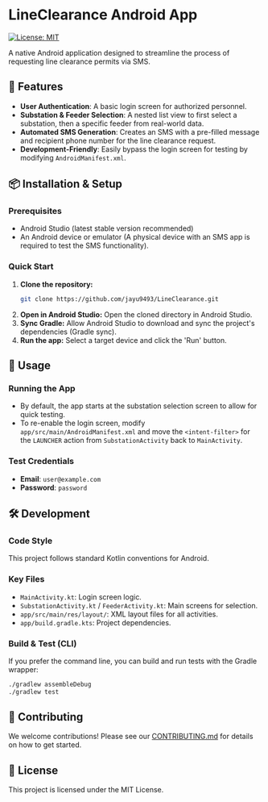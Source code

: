 # LineClearance Android App

[![License: MIT](https://img.shields.io/badge/License-MIT-yellow.svg)](https://opensource.org/licenses/MIT)


A native Android application designed to streamline the process of requesting line clearance permits via SMS.

## 🚀 Features

- **User Authentication**: A basic login screen for authorized personnel.
- **Substation & Feeder Selection**: A nested list view to first select a substation, then a specific feeder from real-world data.
- **Automated SMS Generation**: Creates an SMS with a pre-filled message and recipient phone number for the line clearance request.
- **Development-Friendly**: Easily bypass the login screen for testing by modifying `AndroidManifest.xml`.

## 📦 Installation & Setup

### Prerequisites
- Android Studio (latest stable version recommended)
- An Android device or emulator (A physical device with an SMS app is required to test the SMS functionality).

### Quick Start

1.  **Clone the repository:**
    ```bash
    git clone https://github.com/jayu9493/LineClearance.git
    ```
2.  **Open in Android Studio:**
    Open the cloned directory in Android Studio.
3.  **Sync Gradle:**
    Allow Android Studio to download and sync the project's dependencies (Gradle sync).
4.  **Run the app:**
    Select a target device and click the 'Run' button.

## 📖 Usage

### Running the App
- By default, the app starts at the substation selection screen to allow for quick testing.
- To re-enable the login screen, modify `app/src/main/AndroidManifest.xml` and move the `<intent-filter>` for the `LAUNCHER` action from `SubstationActivity` back to `MainActivity`.

### Test Credentials
- **Email**: `user@example.com`
- **Password**: `password`

## 🛠️ Development

### Code Style
This project follows standard Kotlin conventions for Android.

### Key Files
- `MainActivity.kt`: Login screen logic.
- `SubstationActivity.kt` / `FeederActivity.kt`: Main screens for selection.
- `app/src/main/res/layout/`: XML layout files for all activities.
- `app/build.gradle.kts`: Project dependencies.

### Build & Test (CLI)

If you prefer the command line, you can build and run tests with the Gradle wrapper:

```bash
./gradlew assembleDebug
./gradlew test
```

## 🤝 Contributing

We welcome contributions! Please see our [CONTRIBUTING.md](CONTRIBUTING.md) for details on how to get started.

## 📄 License

This project is licensed under the MIT License.
